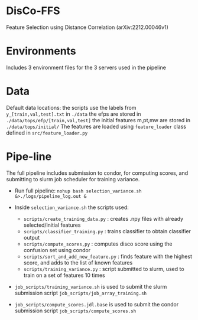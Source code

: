 # DisCo-FFS
Feature Selection using Distance Correlation (arXiv:2212.00046v1)

# Environments

Includes 3 environment files for the 3 servers used in the pipeline

# Data

Default data locations:
the scripts use the labels from `y_[train,val,test].txt` in `./data`
the efps are stored in `./data/tops/efp/[train,val,test]`
the initial features m,pt,mw are stored in `./data/tops/initial/`
The features are loaded using `feature_loader` class defined in `src/feature_loader.py`

# Pipe-line
The full pipeline includes submission to condor, for computing scores, and submitting to slurm job scheduler for training variance. 

* Run full pipeline: `nohup bash selection_variance.sh &>./logs/pipeline_log.out &`

* Inside `selection_variance.sh` the scripts used:
  * `scripts/create_training_data.py` : creates .npy files with already selected/initial features
  * `scripts/classifier_training.py` : trains classifier to obtain classifier output
  * `scripts/compute_scores,py` : computes disco score using the confusion set using condor
  * `scripts/sort_and_add_new_feature.py` : finds feature with the highest score, and adds to the list of known features
  * `scripts/training_variance.py` : script submitted to slurm, used to train on a set of features 10 times

* `job_scripts/training_variance.sh` is used to submit the slurm submission script `job_scripts/job_array_training.sh`
* `job_scripts/compute_scores.jdl.base` is used to submit the condor submission script `job_scripts/compute_scores.sh`




  
